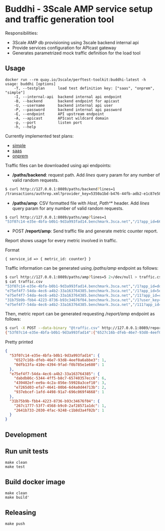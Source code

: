# Buddhi - 3Scale AMP service setup and traffic generation tool

Responsibilities:

* 3Scale AMP db provisioning using 3scale backend internal api
* Provide services configuration for APIcast gateway
* Generates parametrized mock traffic definition for the load tool

## Usage

```shell
docker run --rm quay.io/3scale/perftest-toolkit:buddhi-latest -h
usage: buddhi [options]
    -T, --testplan      load test definition key: ["saas", "onprem", "simple"]
    -I, --internal-api  backend internal api endpoint
    -B, --backend       backend endpoint for apicast
    -U, --username      backend internal api user
    -P, --password      backend internal api password
    -E, --endpoint      API upstream endpoint
    -A, --apicast       APIcast wildcard domain
    -p, --port          listen port
    -h, --help
```

Currently implemented test plans:
 - [simple](doc/simple.md)
 - [saas](doc/saas.md)
 - [onprem](doc/onprem.md)

Traffic files can be downloaded using api endpoints:
 - **/paths/backend**: request path. Add *lines* query param for any number of valid random requests.
```bash
$ curl http://127.0.0.1:8089/paths/backend?lines=1
/transactions/authrep.xml?provider_key=5350a1bd-b476-44fb-adb2-e1c87e58c960&service_id=39395bbc-4ea2-46d9-878b-188c1ce92e33&user_key=f5a8c86e7bbdcccf
```
 - **/paths/amp**: CSV formatted file with **Host, Path*^** header. Add *lines* query param for any number of valid random requests.
```bash
$ curl http://127.0.0.1:8089/paths/amp?lines=1
"53f07c14-e35e-4bfa-b0b1-9d3a993fad14.benchmark.3sca.net","/1?app_id=6641c22185bbf204&app_key=3d0112323ceef116"
```
 - POST **/report/amp**: Send traffic file and generate metric counter report.

Report shows usage for every metric involved in traffic.

Format
```
{ service_id => { metric_id: counter} }
```

Traffic information can be generated using */paths/amp* endpoint as follows:

```bash
$ curl http://127.0.0.1:8089/paths/amp?lines=5 2>/dev/null > traffic.csv
$ cat traffic.csv
"53f07c14-e35e-4bfa-b0b1-9d3a993fad14.benchmark.3sca.net","/1?app_id=ddfa9a8842a3822e&app_key=73418183a69b027a"
"e75ef4f7-54da-4ec6-a4b2-33a163764385.benchmark.3sca.net","/1?app_id=5e4618aa57d801cd&app_key=fe4db52e5e86668f"
"e75ef4f7-54da-4ec6-a4b2-33a163764385.benchmark.3sca.net","/11?app_id=ceeeb23abfd0adfd&app_key=fbdfae99a587811e"
"31b75b9b-fbb4-4223-8736-b93c34676f04.benchmark.3sca.net","/1?user_key=aa5736e41a3888db"
"e75ef4f7-54da-4ec6-a4b2-33a163764385.benchmark.3sca.net","/111?app_id=ca2f8ff8b0a8707c&app_key=4b349db5bb77b9db"
```

Then, metric report can be generated requesting */report/amp* endpoint as follows:

```bash
$ curl -X POST --data-binary "@traffic.csv" http://127.0.0.1:8089/report/amp 2>/dev/null
{"53f07c14-e35e-4bfa-b0b1-9d3a993fad14":{"6527c16b-dfeb-46e7-93d8-4eef0a6abbe3":1,"0dfb13fa-410e-4394-9fad-f0b785e1e680":1},"e75ef4f7-54da-4ec6-a4b2-33a163764385":{"dabdb86c-5344-4ff5-b8c7-65740357ecc6":6,"439402ef-ee9a-4c2a-856e-59928a3cef10":3,"e7265d03-efa7-4641-80b6-6d4a0d44713b":2,"937ebcef-1afd-4498-91a7-696c069f4668":1},"31b75b9b-fbb4-4223-8736-b93c34676f04":{"267c1777-53f7-4568-b9c0-2af28571a1dc":1,"2641b733-2030-4fac-9248-c1b8d3a4f02b":1}}
```

Pretty printed

```json
{
  "53f07c14-e35e-4bfa-b0b1-9d3a993fad14": {
    "6527c16b-dfeb-46e7-93d8-4eef0a6abbe3": 1,
    "0dfb13fa-410e-4394-9fad-f0b785e1e680": 1
  },
  "e75ef4f7-54da-4ec6-a4b2-33a163764385": {
    "dabdb86c-5344-4ff5-b8c7-65740357ecc6": 6,
    "439402ef-ee9a-4c2a-856e-59928a3cef10": 3,
    "e7265d03-efa7-4641-80b6-6d4a0d44713b": 2,
    "937ebcef-1afd-4498-91a7-696c069f4668": 1
  },
  "31b75b9b-fbb4-4223-8736-b93c34676f04": {
    "267c1777-53f7-4568-b9c0-2af28571a1dc": 1,
    "2641b733-2030-4fac-9248-c1b8d3a4f02b": 1
  }
}
```

## Development

## Run unit tests

```shell
make clean
make test
```

## Build docker image

```shell
make clean
make build'
```

## Releasing

```shell
make push
```
